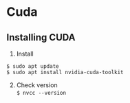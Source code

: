 # Cuda

## Installing CUDA

1. Install
```
$ sudo apt update
$ sudo apt install nvidia-cuda-toolkit
```
2. Check version \
`$ nvcc --version`
